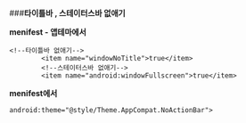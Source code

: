 
###**타이틀바 , 스테이터스바 없애기**

**menifest - 앱테마에서**

	<!--타이틀바 없애기-->
	        <item name="windowNoTitle">true</item>
	        <!--스테이터스바 없애기-->
	        <item name="android:windowFullscreen">true</item>

**menifest에서**
	
	android:theme="@style/Theme.AppCompat.NoActionBar">

